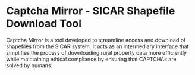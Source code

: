 # Captcha Mirror - SICAR Shapefile Download Tool
Captcha Mirror is a tool developed to streamline access and download of shapefiles from the SICAR system. It acts as an intermediary interface that simplifies the process of downloading rural property data more efficiently while maintaining ethical compliance by ensuring that CAPTCHAs are solved by humans.
